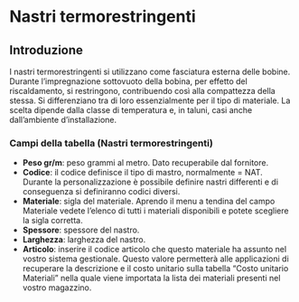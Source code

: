 # Nastri termorestringenti

## Introduzione
I nastri termorestringenti si utilizzano come fasciatura esterna delle bobine. Durante l’impregnazione sottovuoto della bobina, per effetto del riscaldamento, si restringono, contribuendo così alla compattezza della stessa. Si differenziano tra di loro essenzialmente per il tipo di materiale. La scelta dipende dalla classe di temperatura e, in taluni, casi anche dall’ambiente d’installazione. 


### Campi della tabella (Nastri termorestringenti)

- **Peso gr/m**: peso grammi al metro. Dato recuperabile dal fornitore.
- **Codice**: il codice definisce il tipo di mastro, normalmente = NAT.<br> Durante la personalizzazione è possibile definire nastri differenti e di conseguenza si definiranno codici diversi.
- **Materiale**: sigla del materiale. Aprendo il menu a tendina del campo Materiale vedete l’elenco di tutti i materiali disponibili e potete scegliere la sigla corretta.
- **Spessore**: spessore del nastro.
- **Larghezza**: larghezza del nastro.
- **Articolo**: inserire il codice articolo che questo materiale ha assunto nel vostro sistema gestionale. Questo valore permetterà alle applicazioni di recuperare la descrizione e il costo unitario sulla tabella “Costo unitario Materiali” nella quale viene importata la lista dei materiali presenti nel vostro magazzino.
